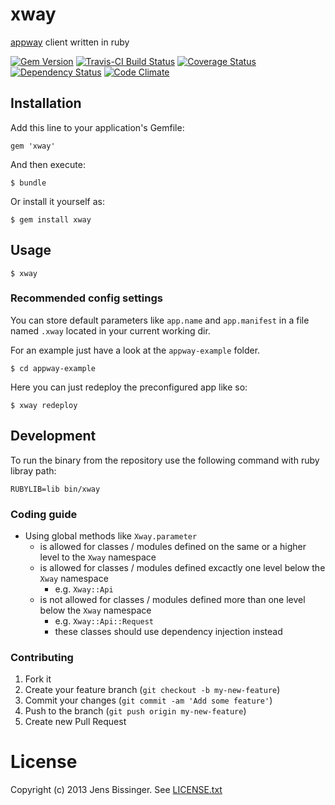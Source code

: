 # xway

[appway](http://github.com/threez/appway) client written in ruby

[![Gem Version](https://badge.fury.io/rb/xway.png)](https://rubygems.org/gems/xway)
[![Travis-CI Build Status](https://secure.travis-ci.org/dpree/xway.png)](https://travis-ci.org/dpree/xway)
[![Coverage Status](https://coveralls.io/repos/dpree/xway/badge.png)](https://coveralls.io/r/dpree/xway)
[![Dependency Status](https://gemnasium.com/dpree/xway.png)](https://gemnasium.com/dpree/xway)
[![Code Climate](https://codeclimate.com/github/dpree/xway.png)](https://codeclimate.com/github/dpree/xway)

## Installation

Add this line to your application's Gemfile:

    gem 'xway'

And then execute:

    $ bundle

Or install it yourself as:

    $ gem install xway

## Usage

    $ xway

### Recommended config settings

You can store default parameters like `app.name` and `app.manifest` in a file named `.xway` located in your current working dir.

For an example just have a look at the `appway-example` folder.

    $ cd appway-example

Here you can just redeploy the preconfigured app like so:

    $ xway redeploy

## Development

To run the binary from the repository use the following command with ruby libray path:

    RUBYLIB=lib bin/xway

### Coding guide

* Using global methods like `Xway.parameter`
  * is allowed for classes / modules defined on the same or a higher level to the `Xway` namespace
  * is allowed for classes / modules defined excactly one level below the `Xway` namespace
    * e.g. `Xway::Api`
  * is not allowed for classes / modules defined more than one level below the `Xway` namespace
    * e.g. `Xway::Api::Request`
    * these classes should use dependency injection instead

### Contributing

1. Fork it
2. Create your feature branch (`git checkout -b my-new-feature`)
3. Commit your changes (`git commit -am 'Add some feature'`)
4. Push to the branch (`git push origin my-new-feature`)
5. Create new Pull Request

# License

Copyright (c) 2013 Jens Bissinger. See [LICENSE.txt](LICENSE.txt)
